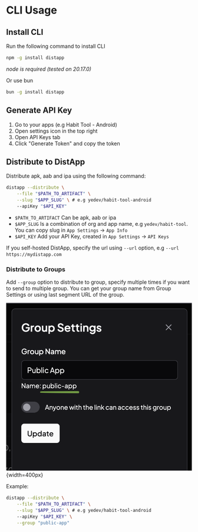 # CLI Usage

## Install CLI

Run the following command to install CLI

```bash
npm -g install distapp
```

*node is required (tested on 20.17.0)*

Or use bun

```bash
bun -g install distapp
```

## Generate API Key

1. Go to your apps (e.g Habit Tool - Android)
1. Open settings icon in the top right
1. Open API Keys tab
1. Click "Generate Token" and copy the token

## Distribute to DistApp

Distribute apk, aab and ipa using the following command:

```bash
distapp --distribute \
    --file "$PATH_TO_ARTIFACT" \
    --slug "$APP_SLUG" \ # e.g yedev/habit-tool-android
    --apiKey "$API_KEY"
```

- `$PATH_TO_ARTIFACT` Can be apk, aab or ipa
- `$APP_SLUG` Is a combination of org and app name, e.g `yedev/habit-tool`. You can copy slug in `App Settings` -> `App Info`
- `$API_KEY` Add your API Key, created in `App Settings` -> `API Keys`

If you self-hosted DistApp, specify the url using `--url` option, e.g `--url https://mydistapp.com`

### Distribute to Groups

Add `--group` option to distribute to group, specify multiple times if you want to send to multiple group. You can get your group name from Group Settings or using last segment URL of the group.

![Group Setttings](./group-settings.png){width=400px}

Example:

```bash
distapp --distribute \
    --file "$PATH_TO_ARTIFACT" \
    --slug "$APP_SLUG" \ # e.g yedev/habit-tool-android
    --apiKey "$API_KEY" \
    --group "public-app"
```
